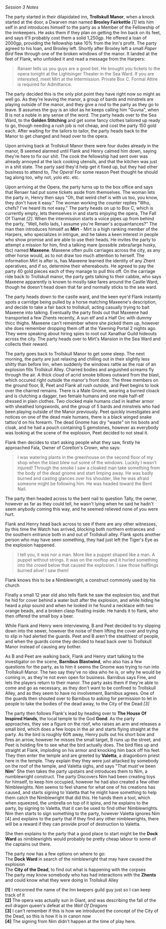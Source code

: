 
*Session 3 Notes*

The party started in their dilapidated inn, **Trollskull Manor**, when a knock started at the door, a Dwarven man named **Broxley Fairkettle** _[1]_ lets him self in and introduces himself to the party as a Member of the Fellowship of the innkeepers. He asks them if they plan on getting the Inn back on its feet, and says it'll probably cost them a solid 1,250gp. He offered a loan of 2000gp, providing the fellowship take 10% from the Inn's profit. The party agreed to his loan, and Broxley left. Shortly after Broxley left a small *Paper Bird* flew through one of the broken windows of the manor. It landed at the feet of Flank, who unfolded it and read a message from the Harpers:

>Ranaer tells us you guys are a good bet. He brought you tickets to the opera tonight at the Lightsinger Theater in the Sea Ward. If you are interested, meet Mirt at the Intermission. Private Box C. Formal Attire is required for Admittance.

The party decided this is the only plot point they have right now so might as well go. As they're leaving the manor, a group of bards and minstrels are playing outside of the manor, and they give a nod to the party as they go to leave. B assumes the guy is an idiot as he keeps calling him "Guvna", when B is not a noble in any sense of the word. The party heads over to the Sea Ward, to the **Golden Stitching** and get some fancy clothes tailored up ready to go, though needing a rush job is not cheap, and cost the party 150 gold each. After waiting for the tailors to tailor, the party heads back to the Manor to get changed and head over to the opera.

Upon arriving back at Trollskull Manor there were four dudes already in the manor, B seemed alarmed until Flank and Henry calmed him down, saying they're here to fix our shit. The cook the fellowship had sent over was already annoyed at the lack cooking utensils, and that the kitchen was just in a shit state. The party said they'd help get it fixed up, but they had other business to attend to, *The Opera!* For some reason Peet thought he should tag along too, why not, yolo etc. etc.

Upon arriving at the Opera, the party turns up to the box office and says that Renaer had put some tickets aside from themselves. The woman lets the party in, Henry then says "Oh, that weird chef is with us too, you know, they don't have it easy." The woman working the counter replies "Who, chefs? I've heard its not easy." The party heads on up to Box C, which is currently empty, lets themselves in and starts enjoying the opera, The Fall Of Tiamat _[2]_. When the intermission starts a voice pipes up from behind the party, "Well, hello lads, I assume you're Renaer's acquaintances?" The man then introduces himself as **Mirt** - Mirt is a high ranking member of the Harpers, who specializes in intrigue, and he takes a keen interest in people who show promise and are able to use their heads. He invites the party to attempt a mission for him, find a talking mare (possible zebra/large husky, tbc) named **Maxeene**. Maxeene often pulls carriages across the city, as any other horse would, as to not draw too much attention to herself. The information Mirt is after is, has Maxeene learned the identity of any Zhent operatives, and if so, determine their whereabouts. He agreed to pay the party 40 gold pieces each of they manage to pull this off. On the carriage ride back to Trollskull manor, the party gets talking to their cabbie, who says Maxeene apparently is known to mostly take fares around the Castle Ward, though he doesn't head down that far and normally sticks to the sea ward.

The party heads down to the castle ward, and the keen eye'd Flank instantly spots a carridge being pulled by a horse matching Maxeene's description, and decide to take a fair back to trollskull, acting casually trying to bait Maxeene into talking. Eventually the party finds out that Maxeene had transported a few Zhents recently, A sun elf and a Half Orc with dummy thicc thighs. Maxeene can't remember where she picked them up, however she does remember dropping them off at the Yawning Portal 2 nights ago. They were speaking about hiring spies to root out Xanathar Guild hideouts across the city. The party heads over to Mirt's Mansion in the Sea Ward and collects their reward.

The party goes back to Trollskull Manor to get some sleep. The next morning, the party are just relaxing and chilling out in their slightly less shitty than before Inn, when suddenly the windows rattle as the roar of an explosion fills Trollskull Alley. Charred bodies and anguished screams fly through the air. A thick cloud of acrid smoke billows outward from the blast, which occured right outside the manor's front door. The three members on the ground floor, B, Peet and Flank all rush outside, and Peet begins to look over the charred remains. There is a Male Gnome, wearing a burned cloack and is clutching a dagger, two female humans and one male half-elf dressed in plain clothes. Two clocked male humans clad in leather armor with sheathed longswords, and the group of 5 bards and minstrels who had been playing outside of the Manor previously. Peet quickly investigates and notices on one of the dead male humans, there is a black winged snake tattoo'd on his forearm. The dead Gnome has dry "waste" on his boots and cloak, and he had a pouch containing 5 gemstones, however as everybody was looking at the scene of the explosion, Peet decided to not steal it. 

Flank then decides to start asking people what they saw, firstly he approached Fala, Owner of Corellon's Crown, who says:
>I was watering plants in the greenhouse on the second floor of my shop when the blast blew out some of the windows. Luckily I wasn't injured! Through the smoke I saw a cloaked man take something from the body of the dead gnome and start limping away. He was badly burned and casting glances over his shoulder, like he was afraid someone might be following him. He was headed toward the Bent Nail.

The party then headed across to the bent nail to question Tally, the owner, however as far as they could tell, he wasn't lying when he said he hadn't seem anybody coming this way, and he seemed relieved none of you were hurt.

Flank and Henry head back across to see if there are any other witnesses, by this time the Watch has arrived, blocking both northern entrances and the southern entrance both in and out of Trollskull alley. Flank spots another person who may have seen something, they had just left the Tiger's Eye as the explosion happened.

>I tell you, it was nor a man. More like a puppet shaped like a man. A puppet without strings. It was on the rooftop and it hurled something into the crowd below that caused the explosion. I saw those halflings burned alive! I saw them!

Flank knows this to be a Nimblewright, a construct commonly used by his church 

Finally a small 12 year old also tells flank he saw the explosion too, and that he hid for cover behind a water butt after the explosion, and while hiding he heard a *plop* sound and when he looked in he found a necklace with two orange beads, and a broken clasp floating inside. He hands it to flank, who then offered the small boy a beer.

While Flank and Henry were interviewing, B and Peet decided to try slipping down into the sewer, however the noise of them lifting the cover and trying to slip in had alerted the guards. Peet and B aren't the stealthiest of people, and when the guards come they decided to head back over to Trollskull Manor instead of causing any bother.

As B and Peet are walking back, Flank and Henry start talking to the investigator on the scene, **Barnibus Blastwind**, who also has a few questions for the party, as to him it seems the Gnome was trying to run into Trollskull Manor. The two say they've no idea who he is, or why he would be coming in, as they're not even open for business. Barnibus says Fine, and lets the players return to their manor. The party asks them if they're able to come and go as necessary, as they don't want to be confined to Trollskull Alley, and as they seem to have no involvement, Barnibus agrees. One of the guards then shouted over to Barnibus to asking for permission to let in people to take the bodies of the dead away, to the City of the Dead *[3]*

The party then follows Flank's lead by heading over to **The House Of Inspired Hands**, the local temple to the God **Gond**. As the party approaches, they see a figure on the roof, who raises an arm and releases a small bird, which does a few loops in the air and starts flying straight at the party. As the bird is roughly 60ft away, Henry pulls out his short bow and fires an arrow, however he misses the small target, B runs up the street, and Peet is holding fire to see what the bird actually does. The bird flies up and straight at Flank, imploding on his armor and knocking him back off his feet. They then enter the temple and are greeted by **Valetta**, a dragonborn priest here in the temple. They explain they they were just attacked by somebody on the roof of the temple, and Valetta sighs, and says "That must've been **Nim**" She then takes the party upstairs and introduces them to Nim, a numblewright construct. The party Discovers Nim had been creating toys for himself, to keep him occupied, however he had also created a few other Nimblewights. Nim seems to feel shame for what one of his creations has caused, and starts signing to Valetta that he might have something to help them catch the Nimblewright that did this. He hands them a tool, which when squeezed, the umbrella on top of it spins, and he explains to the party, by signing to Valetta, that it can be used to find other Nimblewrights. Nim then starts to sign something to the party, however Valetta ignores Nim [4] and explains to the party that if they find any other nimblewrights, there will be a reward if they can provide proof of destruction to Valetta.

She then explains to the party that a good place to start might be the **Dock Ward** as nimblewrights would probably be pretty cheap labour to some of the captains out there. 

The party now has a few options on where to go:  
The **Dock Ward** in search of the nimblewright that may have caused the explosion  
The **City of the Dead**, to find out what is happening with the corpses  
The party may know somebody who has had interactions with the **Zhents** and could know what they were doing in Trollskull Alley  

**[1]** I retconned the name of the Inn keepers guild guy just so I can keep track of it  
**[2]** The opera was actually sun in Giant, and was describing the fall of the evil dragon queen's defeat at the *Well Of Dragons*  
**[3]** I can't remember if this is how we introduced the concept of the City of the Dead, so this is how it is in canon now  
**[4]** The signing from Nim didn't happen at the time of play here.
